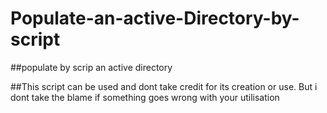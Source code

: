 # Populate-an-active-Directory-by-script

##populate by scrip an active directory

##This script can be used and dont take credit for its creation or use. But i dont take the blame if something goes wrong with your utilisation
